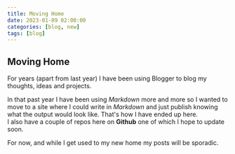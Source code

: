 ```yaml
---
title: Moving Home
date: 2023-01-09 02:00:00
categories: [blog, new]
tags: [blog]
---
```


## Moving Home

For years (apart from last year) I have been using Blogger to blog my thoughts, ideas and projects.  

In that past year I have been using *Markdown* more and more so I wanted to move to a site where I could write in *Markdown* and just publish knowing what the output would look like. That's how I have ended up here.  
I also have a couple of repos here on **Github** one of which I hope to update soon.  

For now, and while I get used to my new home my posts will be sporadic.